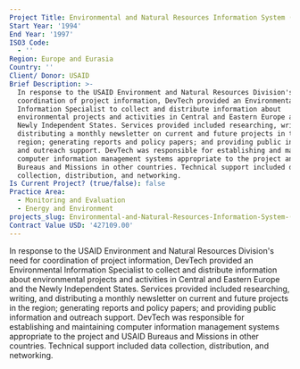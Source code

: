 ```yaml
---
Project Title: Environmental and Natural Resources Information System (ENRIS)
Start Year: '1994'
End Year: '1997'
ISO3 Code:
  - ''
Region: Europe and Eurasia
Country: ''
Client/ Donor: USAID
Brief Description: >-
  In response to the USAID Environment and Natural Resources Division's need for
  coordination of project information, DevTech provided an Environmental
  Information Specialist to collect and distribute information about
  environmental projects and activities in Central and Eastern Europe and the
  Newly Independent States. Services provided included researching, writing, and
  distributing a monthly newsletter on current and future projects in the
  region; generating reports and policy papers; and providing public information
  and outreach support. DevTech was responsible for establishing and maintaining
  computer information management systems appropriate to the project and USAID
  Bureaus and Missions in other countries. Technical support included data
  collection, distribution, and networking.
Is Current Project? (true/false): false
Practice Area:
  - Monitoring and Evaluation
  - Energy and Environment
projects_slug: Environmental-and-Natural-Resources-Information-System-(ENRIS)
Contract Value USD: '427109.00'
---
```

In response to the USAID Environment and Natural Resources Division's need for coordination of project information, DevTech provided an Environmental Information Specialist to collect and distribute information about environmental projects and activities in Central and Eastern Europe and the Newly Independent States. Services provided included researching, writing, and distributing a monthly newsletter on current and future projects in the region; generating reports and policy papers; and providing public information and outreach support. DevTech was responsible for establishing and maintaining computer information management systems appropriate to the project and USAID Bureaus and Missions in other countries. Technical support included data collection, distribution, and networking.